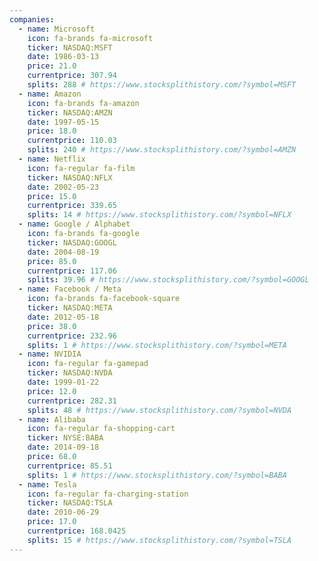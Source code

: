 ```yaml
---
companies:
  - name: Microsoft
    icon: fa-brands fa-microsoft
    ticker: NASDAQ:MSFT
    date: 1986-03-13
    price: 21.0
    currentprice: 307.94
    splits: 288 # https://www.stocksplithistory.com/?symbol=MSFT
  - name: Amazon
    icon: fa-brands fa-amazon
    ticker: NASDAQ:AMZN
    date: 1997-05-15
    price: 18.0
    currentprice: 110.03
    splits: 240 # https://www.stocksplithistory.com/?symbol=AMZN
  - name: Netflix
    icon: fa-regular fa-film
    ticker: NASDAQ:NFLX
    date: 2002-05-23
    price: 15.0
    currentprice: 339.65
    splits: 14 # https://www.stocksplithistory.com/?symbol=NFLX
  - name: Google / Alphabet
    icon: fa-brands fa-google
    ticker: NASDAQ:GOOGL
    date: 2004-08-19
    price: 85.0
    currentprice: 117.06
    splits: 39.96 # https://www.stocksplithistory.com/?symbol=GOOGL
  - name: Facebook / Meta
    icon: fa-brands fa-facebook-square
    ticker: NASDAQ:META
    date: 2012-05-18
    price: 38.0
    currentprice: 232.96
    splits: 1 # https://www.stocksplithistory.com/?symbol=META
  - name: NVIDIA
    icon: fa-regular fa-gamepad
    ticker: NASDAQ:NVDA
    date: 1999-01-22
    price: 12.0
    currentprice: 282.31
    splits: 48 # https://www.stocksplithistory.com/?symbol=NVDA
  - name: Alibaba
    icon: fa-regular fa-shopping-cart
    ticker: NYSE:BABA
    date: 2014-09-18
    price: 68.0
    currentprice: 85.51
    splits: 1 # https://www.stocksplithistory.com/?symbol=BABA
  - name: Tesla
    icon: fa-regular fa-charging-station
    ticker: NASDAQ:TSLA
    date: 2010-06-29
    price: 17.0
    currentprice: 168.0425
    splits: 15 # https://www.stocksplithistory.com/?symbol=TSLA
---
```

